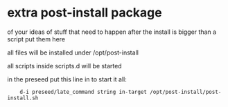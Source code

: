 # extra post-install package

of your ideas of stuff that need to happen after the install is bigger than a script
put them here

all files will be installed under /opt/post-install

all scripts inside scripts.d will be started 

in the preseed put this line in to start it all:


		d-i preseed/late_command string in-target /opt/post-install/post-install.sh

